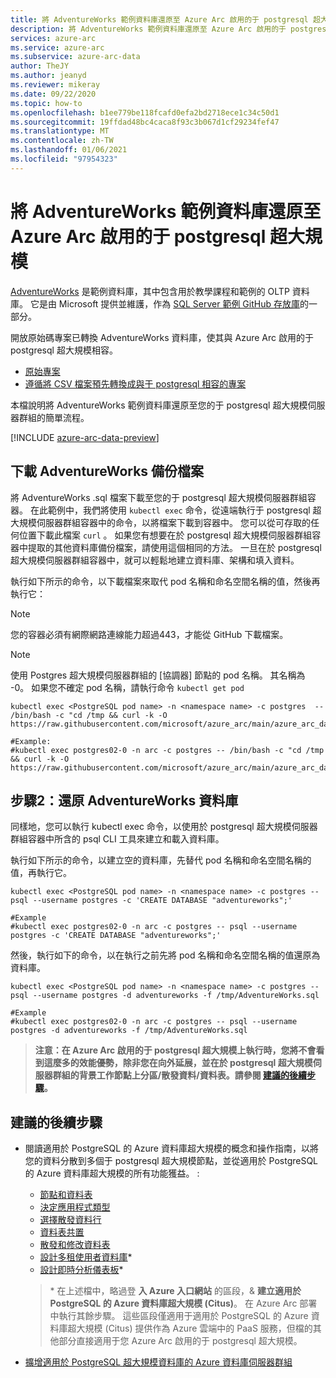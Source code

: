 ```yaml
---
title: 將 AdventureWorks 範例資料庫還原至 Azure Arc 啟用的于 postgresql 超大規模
description: 將 AdventureWorks 範例資料庫還原至 Azure Arc 啟用的于 postgresql 超大規模
services: azure-arc
ms.service: azure-arc
ms.subservice: azure-arc-data
author: TheJY
ms.author: jeanyd
ms.reviewer: mikeray
ms.date: 09/22/2020
ms.topic: how-to
ms.openlocfilehash: b1ee779be118fcafd0efa2bd2718ece1c34c50d1
ms.sourcegitcommit: 19ffdad48bc4caca8f93c3b067d1cf29234fef47
ms.translationtype: MT
ms.contentlocale: zh-TW
ms.lasthandoff: 01/06/2021
ms.locfileid: "97954323"
---
```

# <a name="restore-the-adventureworks-sample-database-to-azure-arc-enabled-postgresql-hyperscale"></a>將 AdventureWorks 範例資料庫還原至 Azure Arc 啟用的于 postgresql 超大規模

[AdventureWorks](/sql/samples/adventureworks-install-configure) 是範例資料庫，其中包含用於教學課程和範例的 OLTP 資料庫。 它是由 Microsoft 提供並維護，作為 [SQL Server 範例 GitHub 存放庫](https://github.com/microsoft/sql-server-samples/tree/master/samples/databases)的一部分。

開放原始碼專案已轉換 AdventureWorks 資料庫，使其與 Azure Arc 啟用的于 postgresql 超大規模相容。
- [原始專案](https://github.com/lorint/AdventureWorks-for-Postgres)
- [遵循將 CSV 檔案預先轉換成與于 postgresql 相容的專案](https://github.com/NorfolkDataSci/adventure-works-postgres)

本檔說明將 AdventureWorks 範例資料庫還原至您的于 postgresql 超大規模伺服器群組的簡單流程。

[!INCLUDE [azure-arc-data-preview](../../../includes/azure-arc-data-preview.md)]

## <a name="download-the-adventureworks-backup-file"></a>下載 AdventureWorks 備份檔案

將 AdventureWorks .sql 檔案下載至您的于 postgresql 超大規模伺服器群組容器。 在此範例中，我們將使用 `kubectl exec` 命令，從遠端執行于 postgresql 超大規模伺服器群組容器中的命令，以將檔案下載到容器中。 您可以從可存取的任何位置下載此檔案 `curl` 。 如果您有想要在於 postgresql 超大規模伺服器群組容器中提取的其他資料庫備份檔案，請使用這個相同的方法。 一旦在於 postgresql 超大規模伺服器群組容器中，就可以輕鬆地建立資料庫、架構和填入資料。

執行如下所示的命令，以下載檔案來取代 pod 名稱和命名空間名稱的值，然後再執行它：

> [!NOTE]
>  您的容器必須有網際網路連線能力超過443，才能從 GitHub 下載檔案。

> [!NOTE]
>  使用 Postgres 超大規模伺服器群組的 [協調器] 節點的 pod 名稱。 其名稱為 <server group name> -0。  如果您不確定 pod 名稱，請執行命令 `kubectl get pod`

```console
kubectl exec <PostgreSQL pod name> -n <namespace name> -c postgres  -- /bin/bash -c "cd /tmp && curl -k -O https://raw.githubusercontent.com/microsoft/azure_arc/main/azure_arc_data_jumpstart/aks/arm_template/postgres_hs/AdventureWorks.sql"

#Example:
#kubectl exec postgres02-0 -n arc -c postgres -- /bin/bash -c "cd /tmp && curl -k -O https://raw.githubusercontent.com/microsoft/azure_arc/main/azure_arc_data_jumpstart/aks/arm_template/postgres_hs/AdventureWorks.sql"
```

## <a name="step-2-restore-the-adventureworks-database"></a>步驟2：還原 AdventureWorks 資料庫

同樣地，您可以執行 kubectl exec 命令，以使用於 postgresql 超大規模伺服器群組容器中所含的 psql CLI 工具來建立和載入資料庫。

執行如下所示的命令，以建立空的資料庫，先替代 pod 名稱和命名空間名稱的值，再執行它。

```console
kubectl exec <PostgreSQL pod name> -n <namespace name> -c postgres -- psql --username postgres -c 'CREATE DATABASE "adventureworks";'

#Example
#kubectl exec postgres02-0 -n arc -c postgres -- psql --username postgres -c 'CREATE DATABASE "adventureworks";'
```

然後，執行如下的命令，以在執行之前先將 pod 名稱和命名空間名稱的值還原為資料庫。

```console
kubectl exec <PostgreSQL pod name> -n <namespace name> -c postgres -- psql --username postgres -d adventureworks -f /tmp/AdventureWorks.sql

#Example
#kubectl exec postgres02-0 -n arc -c postgres -- psql --username postgres -d adventureworks -f /tmp/AdventureWorks.sql
```


> **注意：在 Azure Arc 啟用的于 postgresql 超大規模上執行時，您將不會看到這麼多的效能優勢，除非您在向外延展，並在於 postgresql 超大規模伺服器群組的背景工作節點上分區/散發資料/資料表。請參閱 [建議的後續步驟](#suggested-next-steps)。**

## <a name="suggested-next-steps"></a>建議的後續步驟
- 閱讀適用於 PostgreSQL 的 Azure 資料庫超大規模的概念和操作指南，以將您的資料分散到多個于 postgresql 超大規模節點，並從適用於 PostgreSQL 的 Azure 資料庫超大規模的所有功能獲益。 :
    * [節點和資料表](../../postgresql/concepts-hyperscale-nodes.md)
    * [決定應用程式類型](../../postgresql/concepts-hyperscale-app-type.md)
    * [選擇散發資料行](../../postgresql/concepts-hyperscale-choose-distribution-column.md)
    * [資料表共置](../../postgresql/concepts-hyperscale-colocation.md)
    * [散發和修改資料表](../../postgresql/howto-hyperscale-modify-distributed-tables.md)
    * [設計多租使用者資料庫](../../postgresql/tutorial-design-database-hyperscale-multi-tenant.md)*
    * [設計即時分析儀表板](../../postgresql/tutorial-design-database-hyperscale-realtime.md)*

   > \* 在上述檔中，略過登 **入 Azure 入口網站** 的區段，& **建立適用於 PostgreSQL 的 Azure 資料庫超大規模 (Citus)**。 在 Azure Arc 部署中執行其餘步驟。 這些區段僅適用于適用於 PostgreSQL 的 Azure 資料庫超大規模 (Citus) 提供作為 Azure 雲端中的 PaaS 服務，但檔的其他部分直接適用于您 Azure Arc 啟用的于 postgresql 超大規模。

- [擴增適用於 PostgreSQL 超大規模資料庫的 Azure 資料庫伺服器群組](scale-out-postgresql-hyperscale-server-group.md)
